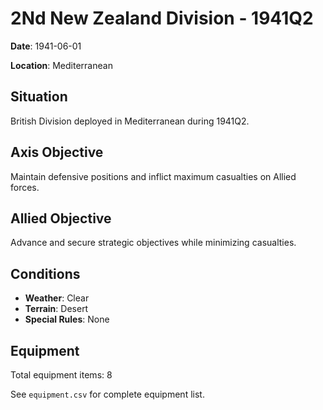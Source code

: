 # 2Nd New Zealand Division - 1941Q2

**Date**: 1941-06-01

**Location**: Mediterranean

## Situation

British Division deployed in Mediterranean during 1941Q2.

## Axis Objective

Maintain defensive positions and inflict maximum casualties on Allied forces.

## Allied Objective

Advance and secure strategic objectives while minimizing casualties.

## Conditions

- **Weather**: Clear
- **Terrain**: Desert
- **Special Rules**: None

## Equipment

Total equipment items: 8

See `equipment.csv` for complete equipment list.
